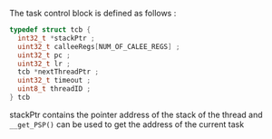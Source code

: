 The task control block is defined as follows : 

```c
typedef struct tcb { 
  int32_t *stackPtr ;
  uint32_t calleeRegs[NUM_OF_CALEE_REGS] ;
  uint32_t pc ;
  uint32_t lr ;
  tcb *nextThreadPtr ;
  uint32_t timeout ;
  uint8_t threadID ;
} tcb
```

stackPtr contains the pointer address of the stack of the thread and `__get_PSP()` can be used to get the address of the current task